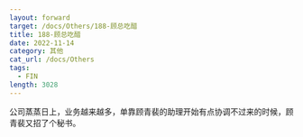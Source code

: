 ```yaml
---
layout: forward
target: /docs/Others/188-顾总吃醋
title: 188-顾总吃醋
date: 2022-11-14
category: 其他
cat_url: /docs/Others
tags: 
  - FIN
length: 3028
---
```


公司蒸蒸日上，业务越来越多，单靠顾青裴的助理开始有点协调不过来的时候，顾青裴又招了个秘书。
